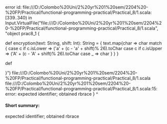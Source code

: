 error id: file:///D:/Colombo%20Uni/2%20yr%201%20sem/2204%20-%20FP/Practical/functional-programming-practical/Practical_8/1.scala:[339..340) in Input.VirtualFile("file:///D:/Colombo%20Uni/2%20yr%201%20sem/2204%20-%20FP/Practical/functional-programming-practical/Practical_8/1.scala", "object prac8_1 {

   def encryption(text: String, shift: Int): String = {
      text.map{char =>
         char match {
            case c if c.isLower => ('a' + (c - 'a' + shift)% 26).toChar
            case c if c.isUpper => ('A' + (c - 'A' + shift)% 26).toChar
            case _ => char 
         }
      }
   }

   def 

}")
file:///D:/Colombo%20Uni/2%20yr%201%20sem/2204%20-%20FP/Practical/functional-programming-practical/Practical_8/1.scala
file:///D:/Colombo%20Uni/2%20yr%201%20sem/2204%20-%20FP/Practical/functional-programming-practical/Practical_8/1.scala:15: error: expected identifier; obtained rbrace
}
^
#### Short summary: 

expected identifier; obtained rbrace